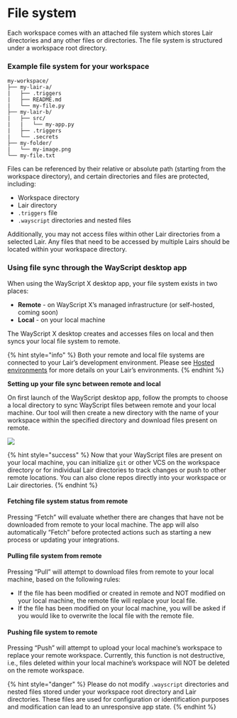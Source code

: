 # File system

Each workspace comes with an attached file system which stores Lair directories and any other files or directories. The file system is structured under a workspace root directory.

### Example file system for your workspace

```text
my-workspace/
├── my-lair-a/
|   ├── .triggers
|   ├── README.md
|   └── my-file.py
├── my-lair-b/
|   ├── src/
|   |   └── my-app.py
|   ├── .triggers
|   └── .secrets
├── my-folder/
|   └── my-image.png
└── my-file.txt
```

Files can be referenced by their relative or absolute path \(starting from the workspace directory\), and certain directories and files are protected, including:

* Workspace directory
* Lair directory
* `.triggers` file
* `.wayscript` directories and nested files

Additionally, you may not access files within other Lair directories from a selected Lair. Any files that need to be accessed by multiple Lairs should be located within your workspace directory.  


### Using file sync through the WayScript desktop app

When using the WayScript X desktop app, your file system exists in two places:

* **Remote** - on WayScript X’s managed infrastructure \(or self-hosted, coming soon\)
* **Local** - on your local machine

The WayScript X desktop creates and accesses files on local and then syncs your local file system to remote.

{% hint style="info" %}
Both your remote and local file systems are connected to your Lair’s development environment. Please see [Hosted environments](../managing-tools/environments.md) for more details on your Lair’s environments.
{% endhint %}

**Setting up your file sync between remote and local**

On first launch of the WayScript desktop app, follow the prompts to choose a local directory to sync WayScript files between remote and your local machine. Our tool will then create a new directory with the name of your workspace within the specified directory and download files present on remote.

![](https://codahosted.io/docs/2kDMDaZ6QP/blobs/bl-ctT1lSpsA8/897d5cb37c8557ad9b149526e93a87b16af4e7f0f0be3aa51e4bd08c6d58007c44949fb53d3f804d60ab6953bb3c4909efbdda87870c6cf9e4af93f351cc2f42f482aa8e814a011346a8e71807b8ad97ce8824146ad13a8b7a1b3d966da21b512ef7ef54)

{% hint style="success" %}
Now that your WayScript files are present on your local machine, you can initialize `git` or other VCS on the workspace directory or for individual Lair directories to track changes or push to other remote locations. You can also clone repos directly into your workspace or Lair directories.
{% endhint %}

#### **Fetching file system status from remote**

Pressing “Fetch” will evaluate whether there are changes that have not be downloaded from remote to your local machine. The app will also automatically “Fetch” before protected actions such as starting a new process or updating your integrations.

#### **Pulling file system from remote**

Pressing “Pull” will attempt to download files from remote to your local machine, based on the following rules:

* If the file has been modified or created in remote and NOT modified on your local machine, the remote file will replace your local file.
* If the file has been modified on your local machine, you will be asked if you would like to overwrite the local file with the remote file.

#### **Pushing file system to remote**

Pressing “Push” will attempt to upload your local machine’s workspace to replace your remote workspace. Currently, this function is not destructive, i.e., files deleted within your local machine’s workspace will NOT be deleted on the remote workspace.

{% hint style="danger" %}
Please do not modify `.wayscript` directories and nested files stored under your workspace root directory and Lair directories. These files are used for configuration or identification purposes and modification can lead to an unresponsive app state.
{% endhint %}

